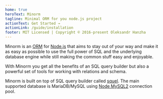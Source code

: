 ```yaml
---
home: true
heroText: Minorm
tagline: Minimal ORM for you node.js project
actionText: Get Started →
actionLink: /guide/installation
footer: MIT Licensed | Copyright © 2016-present Oleksandr Hanzha
---
```


Minorm is an [ORM](https://en.wikipedia.org/wiki/Object-relational_mapping) for [Node.js](https://nodejs.org/) that aims to stay out of your way and make it as easy as possible to use the full power of SQL and the underlying database engine while still making the common stuff easy and enjoyable.

With Minorm you get all the benefits of an SQL query builder but also a powerful set of tools for working with relations and schema.

Minorm is built on top of SQL query builder called [squel](https://github.com/hiddentao/squel). The main supported database is MariaDB/MySQL using [Node MySQL2](https://github.com/sidorares/node-mysql2) connection pool.
